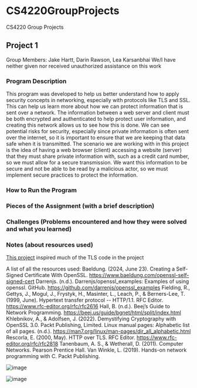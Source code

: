 # CS4220GroupProjects
CS4220 Group Projects

## Project 1
Group Members: Jake Hartt, Darin Rawson, Lea Karsanbhai
We/I have neither given nor received unauthorized assistance on this work

### Program Description
This program was developed to help us better understand how to apply security concepts in networking, especially with protocols like TLS and SSL. This can help us learn more about how we can protect information that is sent over a network. The information between a web server and client must be both encrypted and authenticated to help protect user information, and creating this network allows us to see how this is done. We can see potential risks for security, especially since private information is often sent over the internet, so it is important to ensure that we are keeping that data safe when it is transmitted. The scenario we are working with in this project is the idea of having a web browser (client) accessing a website (server) that they must share private information with, such as a credit card number, so we must allow for a secure transmission. We want this information to be secure and not be able to be read by a malicious actor, so we must implement secure practices to protect the information.

### How to Run the Program


### Pieces of the Assignment (with a brief description)

### Challenges (Problems encountered and how they were solved and what you learned)

### Notes (about resources used)
[This project](https://github.com/darrenjs/openssl_examples) inspired much of the TLS code in the project

A list of all the resources used:
Baeldung. (2024, June 23). Creating a Self-Signed Certificate With OpenSSL. https://www.baeldung.com/openssl-self-signed-cert 
Darrenjs. (n.d.). Darrenjs/openssl_examples: Examples of using openssl. GitHub. https://github.com/darrenjs/openssl_examples 
Fielding, R., Gettys, J., Mogul, J., Frystyk, H., Masinter, L., Leach, P., & Berners-Lee, T. (1999, June). Hypertext transfer protocol -- HTTP/1.1. RFC Editor. https://www.rfc-editor.org/rfc/rfc2616 
Hall, B. (n.d.). Beej’s Guide to Network Programming. https://beej.us/guide/bgnet/html/split/index.html 
Khlebnikov, A., & Adolfsen, J. (2022). Demystifying Cryptography with OpenSSL 3.0. Packt Publishing, Limited. 
Linux manual pages: Alphabetic list of all pages. (n.d.). https://man7.org/linux/man-pages/dir_all_alphabetic.html 
Rescorla, E. (2000, May). HTTP over TLS. RFC Editor. https://www.rfc-editor.org/rfc/rfc2818 
Tanenbaum, A. S., & Wetherall, D. (2011). Computer Networks. Pearson Prentice Hall. 
Van Winkle, L. (2019). Hands-on network programming with C. Packt Publishing.

![image](https://github.com/user-attachments/assets/12605b50-e223-4fb4-a0b0-98a80efb486c)


![image](https://github.com/user-attachments/assets/ac39fdbd-3ec7-428d-b3de-f65a5ae4930e)
